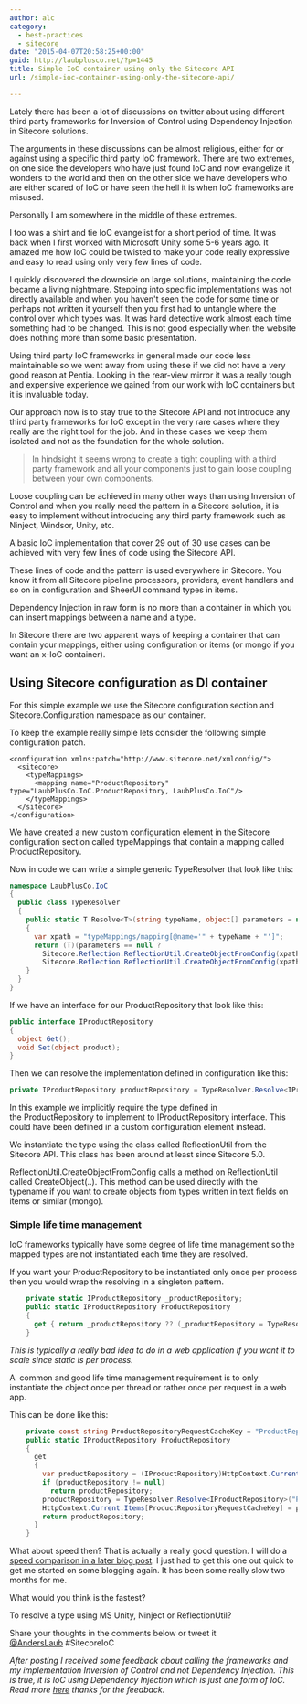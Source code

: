 ```yaml
---
author: alc
category:
  - best-practices
  - sitecore
date: "2015-04-07T20:58:25+00:00"
guid: http://laubplusco.net/?p=1445
title: Simple IoC container using only the Sitecore API
url: /simple-ioc-container-using-only-the-sitecore-api/

---
```

Lately there has been a lot of discussions on twitter about using different third party frameworks for Inversion of Control using Dependency Injection in Sitecore solutions.

The arguments in these discussions can be almost religious, either for or against using a specific third party IoC framework. There are two extremes, on one side the developers who have just found IoC and now evangelize it wonders to the world and then on the other side we have developers who are either scared of IoC or have seen the hell it is when IoC frameworks are misused.

Personally I am somewhere in the middle of these extremes.

I too was a shirt and tie IoC evangelist for a short period of time. It was back when I first worked with Microsoft Unity some 5-6 years ago. It amazed me how IoC could be twisted to make your code really expressive and easy to read using only very few lines of code.

I quickly discovered the downside on large solutions, maintaining the code became a living nightmare. Stepping into specific implementations was not directly available and when you haven't seen the code for some time or perhaps not written it yourself then you first had to untangle where the control over which types was. It was hard detective work almost each time something had to be changed. This is not good especially when the website does nothing more than some basic presentation.

Using third party IoC frameworks in general made our code less maintainable so we went away from using these if we did not have a very good reason at Pentia. Looking in the rear-view mirror it was a really tough and expensive experience we gained from our work with IoC containers but it is invaluable today.

Our approach now is to stay true to the Sitecore API and not introduce any third party frameworks for IoC except in the very rare cases where they really are the right tool for the job. And in these cases we keep them isolated and not as the foundation for the whole solution.

> In hindsight it seems wrong to create a tight coupling with a third party framework and all your components just to gain loose coupling between your own components.

Loose coupling can be achieved in many other ways than using Inversion of Control and when you really need the pattern in a Sitecore solution, it is easy to implement without introducing any third party framework such as Ninject, Windsor, Unity, etc.

A basic IoC implementation that cover 29 out of 30 use cases can be achieved with very few lines of code using the Sitecore API.

These lines of code and the pattern is used everywhere in Sitecore. You know it from all Sitecore pipeline processors, providers, event handlers and so on in configuration and SheerUI command types in items.

Dependency Injection in raw form is no more than a container in which you can insert mappings between a name and a type.

In Sitecore there are two apparent ways of keeping a container that can contain your mappings, either using configuration or items (or mongo if you want an x-IoC container).

## Using Sitecore configuration as DI container

For this simple example we use the Sitecore configuration section and Sitecore.Configuration namespace as our container.

To keep the example really simple lets consider the following simple configuration patch.

```xhtml
<configuration xmlns:patch="http://www.sitecore.net/xmlconfig/">
  <sitecore>
    <typeMappings>
      <mapping name="ProductRepository" type="LaubPlusCo.IoC.ProductRepository, LaubPlusCo.IoC"/>
    </typeMappings>
  </sitecore>
</configuration>
```

We have created a new custom configuration element in the Sitecore configuration section called typeMappings that contain a mapping called ProductRepository.

Now in code we can write a simple generic TypeResolver that look like this:

```c#
namespace LaubPlusCo.IoC
{
  public class TypeResolver
  {
    public static T Resolve<T>(string typeName, object[] parameters = null)
    {
      var xpath = "typeMappings/mapping[@name='" + typeName + "']";
      return (T)(parameters == null ?
        Sitecore.Reflection.ReflectionUtil.CreateObjectFromConfig(xpath) :
        Sitecore.Reflection.ReflectionUtil.CreateObjectFromConfig(xpath, parameters));
    }
  }
}
```

If we have an interface for our ProductRepository that look like this:

```c#
public interface IProductRepository
{
  object Get();
  void Set(object product);
}
```

Then we can resolve the implementation defined in configuration like this:

```c#
private IProductRepository productRepository = TypeResolver.Resolve<IProductRepository>("ProductRepository");
```

In this example we implicitly require the type defined in the ProductRepository to implement to IProductRepository interface. This could have been defined in a custom configuration element instead.

We instantiate the type using the class called ReflectionUtil from the Sitecore API. This class has been around at least since Sitecore 5.0.

ReflectionUtil.CreateObjectFromConfig calls a method on ReflectionUtil called CreateObject(..). This method can be used directly with the typename if you want to create objects from types written in text fields on items or similar (mongo).

### Simple life time management

IoC frameworks typically have some degree of life time management so the mapped types are not instantiated each time they are resolved.

If you want your ProductRepository to be instantiated only once per process then you would wrap the resolving in a singleton pattern.

```c#
    private static IProductRepository _productRepository;
    public static IProductRepository ProductRepository
    {
      get { return _productRepository ?? (_productRepository = TypeResolver.Resolve<IProductRepository>("ProductRepository")); }
    }
```

 _This is typically a really bad idea to do in a web application if you want it to scale since static is per process._

A  common and good life time management requirement is to only instantiate the object once per thread or rather once per request in a web app.

This can be done like this:

```c#
    private const string ProductRepositoryRequestCacheKey = "ProductRepository";
    public static IProductRepository ProductRepository
    {
      get
      {
        var productRepository = (IProductRepository)HttpContext.Current.Items[ProductRepositoryRequestCacheKey];
        if (productRepository != null)
          return productRepository;
        productRepository = TypeResolver.Resolve<IProductRepository>("ProductRepository");
        HttpContext.Current.Items[ProductRepositoryRequestCacheKey] = productRepository;
        return productRepository;
      }
    }
```

What about speed then? That is actually a really good question. I will do a [speed comparison in a later blog post](/comparing-di-containers-and-sitecore-reflectionutil/ "Comparing DI frameworks with Sitecore ReflectionUtil"). I just had to get this one out quick to get me started on some blogging again. It has been some really slow two months for me.

What would you think is the fastest?

To resolve a type using MS Unity, Ninject or ReflectionUtil?

Share your thoughts in the comments below or tweet it [@AndersLaub](https://twitter.com/AndersLaub) #SitecoreIoC

_After posting I received some feedback about calling the frameworks and my implementation Inversion of Control and not Dependency Injection. This is true, it is IoC using Dependency Injection which is just one form of IoC. Read more [here](http://martinfowler.com/articles/injection.html) thanks for the feedback._
